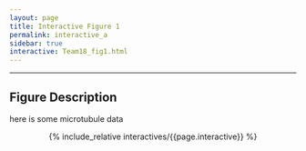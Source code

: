 ```yaml
---
layout: page
title: Interactive Figure 1
permalink: interactive_a
sidebar: true
interactive: Team18_fig1.html
---
```

---

## Figure Description
here is some microtubule data

<!-- The below line includes the interactive figure. Do not change! -->
<center>

{% include_relative interactives/{{page.interactive}} %}

</center>


